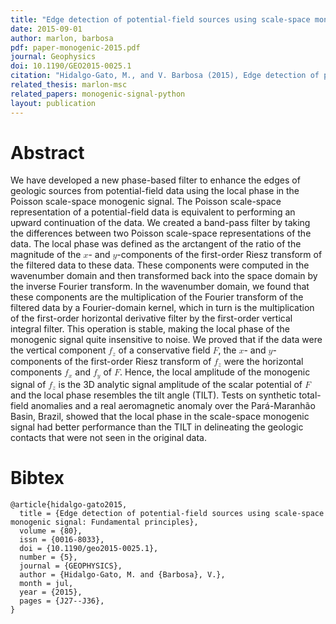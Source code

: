 ```yaml
---
title: "Edge detection of potential-field sources using scale-space monogenic signal: Fundamental principles"
date: 2015-09-01
author: marlon, barbosa
pdf: paper-monogenic-2015.pdf
journal: Geophysics
doi: 10.1190/GEO2015-0025.1
citation: "Hidalgo-Gato, M., and V. Barbosa (2015), Edge detection of potential-field sources using scale-space monogenic signal: Fundamental principles, GEOPHYSICS, 80(5), J27-J36, doi:10.1190/geo2015-0025.1."
related_thesis: marlon-msc
related_papers: monogenic-signal-python
layout: publication
---
```



# Abstract

We have developed a new phase-based filter to enhance the edges of geologic
sources from potential-field data using the local phase in the Poisson
scale-space monogenic signal. The Poisson scale-space representation of a
potential-field data is equivalent to performing an upward continuation of the
data. We created a band-pass filter by taking the differences between two
Poisson scale-space representations of the data. The local phase was defined as
the arctangent of the ratio of the magnitude of the <math overflow="scroll"
display="inline"><mrow><mi>x</mi></mrow></math>- and <math overflow="scroll"
display="inline"><mrow><mi>y</mi></mrow></math>-components of the first-order
Riesz transform of the filtered data to these data. These components were
computed in the wavenumber domain and then transformed back into the space
domain by the inverse Fourier transform. In the wavenumber domain, we found
that these components are the multiplication of the Fourier transform of the
filtered data by a Fourier-domain kernel, which in turn is the multiplication
of the first-order horizontal derivative filter by the first-order vertical
integral filter. This operation is stable, making the local phase of the
monogenic signal quite insensitive to noise. We proved that if the data were
the vertical component <math overflow="scroll"
display="inline"><mrow><msub><mi>f</mi><mi>z</mi></msub></mrow></math> of a
conservative field <math overflow="scroll" display="inline"><mrow><mi
mathvariant="bold">F</mi></mrow></math>, the <math overflow="scroll"
display="inline"><mrow><mi>x</mi></mrow></math>- and <math overflow="scroll"
display="inline"><mrow><mi>y</mi></mrow></math>-components of the first-order
Riesz transform of <math overflow="scroll"
display="inline"><mrow><msub><mi>f</mi><mi>z</mi></msub></mrow></math> were the
horizontal components <math overflow="scroll"
display="inline"><mrow><msub><mi>f</mi><mi>x</mi></msub></mrow></math> and
<math overflow="scroll"
display="inline"><mrow><msub><mi>f</mi><mi>y</mi></msub></mrow></math> of <math
overflow="scroll" display="inline"><mrow><mi
mathvariant="bold">F</mi></mrow></math>. Hence, the local amplitude of the
monogenic signal of <math overflow="scroll"
display="inline"><mrow><msub><mi>f</mi><mi>z</mi></msub></mrow></math> is the
3D analytic signal amplitude of the scalar potential of <math overflow="scroll"
display="inline"><mrow><mi mathvariant="bold">F</mi></mrow></math> and the
local phase resembles the tilt angle (TILT). Tests on synthetic total-field
anomalies and a real aeromagnetic anomaly over the Pará-Maranhão Basin, Brazil,
showed that the local phase in the scale-space monogenic signal had better
performance than the TILT in delineating the geologic contacts that were not
seen in the original data.

# Bibtex

    @article{hidalgo-gato2015,
      title = {Edge detection of potential-field sources using scale-space monogenic signal: Fundamental principles},
      volume = {80},
      issn = {0016-8033},
      doi = {10.1190/geo2015-0025.1},
      number = {5},
      journal = {GEOPHYSICS},
      author = {Hidalgo-Gato, M. and {Barbosa}, V.},
      month = jul,
      year = {2015},
      pages = {J27--J36},
    }
